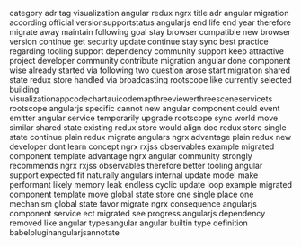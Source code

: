 category adr tag visualization angular redux ngrx title adr angular migration according official versionsupportstatus angularjs end life end year therefore migrate away maintain following goal stay browser compatible new browser version continue get security update continue stay sync best practice regarding tooling support dependency community support keep attractive project developer community contribute migration angular done component wise already started via following two question arose start migration shared state redux store handled via broadcasting rootscope like currently selected building visualizationappcodechartauicodemapthreeviewerthreesceneservicets rootscope angularjs specific cannot new angular component could event emitter angular service temporarily upgrade rootscope sync world move similar shared state existing redux store would align doc redux store single state continue plain redux migrate angulars ngrx advantage plain redux new developer dont learn concept ngrx rxjss observables example migrated component template advantage ngrx angular community strongly recommends ngrx rxjss observables therefore better tooling angular support expected fit naturally angulars internal update model make performant likely memory leak endless cyclic update loop example migrated component template move global state store one single place one mechanism global state favor migrate ngrx consequence angularjs component service ect migrated see progress angularjs dependency removed like angular typesangular angular builtin type definition babelpluginangularjsannotate